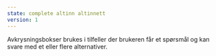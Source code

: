 ```yaml
---
state: complete altinn altinnett
version: 1
---
```

Avkrysningsbokser brukes i tilfeller der brukeren får et spørsmål og kan svare med et eller flere alternativer.
